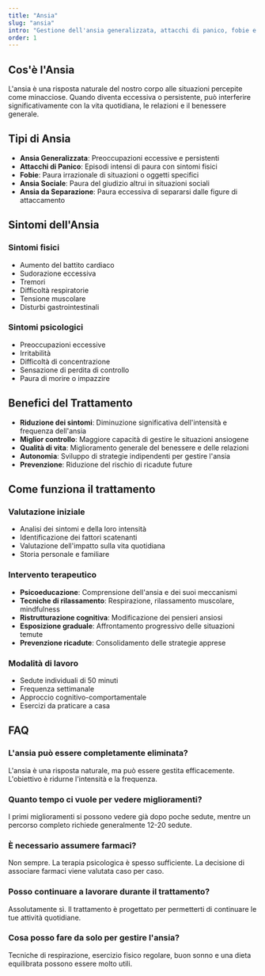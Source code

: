 ```yaml
---
title: "Ansia"
slug: "ansia"
intro: "Gestione dell'ansia generalizzata, attacchi di panico, fobie e preoccupazioni eccessive."
order: 1
---
```


## Cos'è l'Ansia

L'ansia è una risposta naturale del nostro corpo alle situazioni percepite come minacciose. Quando diventa eccessiva o persistente, può interferire significativamente con la vita quotidiana, le relazioni e il benessere generale.

## Tipi di Ansia

- **Ansia Generalizzata**: Preoccupazioni eccessive e persistenti
- **Attacchi di Panico**: Episodi intensi di paura con sintomi fisici
- **Fobie**: Paura irrazionale di situazioni o oggetti specifici
- **Ansia Sociale**: Paura del giudizio altrui in situazioni sociali
- **Ansia da Separazione**: Paura eccessiva di separarsi dalle figure di attaccamento

## Sintomi dell'Ansia

### Sintomi fisici
- Aumento del battito cardiaco
- Sudorazione eccessiva
- Tremori
- Difficoltà respiratorie
- Tensione muscolare
- Disturbi gastrointestinali

### Sintomi psicologici
- Preoccupazioni eccessive
- Irritabilità
- Difficoltà di concentrazione
- Sensazione di perdita di controllo
- Paura di morire o impazzire

## Benefici del Trattamento

- **Riduzione dei sintomi**: Diminuzione significativa dell'intensità e frequenza dell'ansia
- **Miglior controllo**: Maggiore capacità di gestire le situazioni ansiogene
- **Qualità di vita**: Miglioramento generale del benessere e delle relazioni
- **Autonomia**: Sviluppo di strategie indipendenti per gestire l'ansia
- **Prevenzione**: Riduzione del rischio di ricadute future

## Come funziona il trattamento

### Valutazione iniziale
- Analisi dei sintomi e della loro intensità
- Identificazione dei fattori scatenanti
- Valutazione dell'impatto sulla vita quotidiana
- Storia personale e familiare

### Intervento terapeutico
- **Psicoeducazione**: Comprensione dell'ansia e dei suoi meccanismi
- **Tecniche di rilassamento**: Respirazione, rilassamento muscolare, mindfulness
- **Ristrutturazione cognitiva**: Modificazione dei pensieri ansiosi
- **Esposizione graduale**: Affrontamento progressivo delle situazioni temute
- **Prevenzione ricadute**: Consolidamento delle strategie apprese

### Modalità di lavoro
- Sedute individuali di 50 minuti
- Frequenza settimanale
- Approccio cognitivo-comportamentale
- Esercizi da praticare a casa

## FAQ

### L'ansia può essere completamente eliminata?
L'ansia è una risposta naturale, ma può essere gestita efficacemente. L'obiettivo è ridurne l'intensità e la frequenza.

### Quanto tempo ci vuole per vedere miglioramenti?
I primi miglioramenti si possono vedere già dopo poche sedute, mentre un percorso completo richiede generalmente 12-20 sedute.

### È necessario assumere farmaci?
Non sempre. La terapia psicologica è spesso sufficiente. La decisione di associare farmaci viene valutata caso per caso.

### Posso continuare a lavorare durante il trattamento?
Assolutamente sì. Il trattamento è progettato per permetterti di continuare le tue attività quotidiane.

### Cosa posso fare da solo per gestire l'ansia?
Tecniche di respirazione, esercizio fisico regolare, buon sonno e una dieta equilibrata possono essere molto utili.



